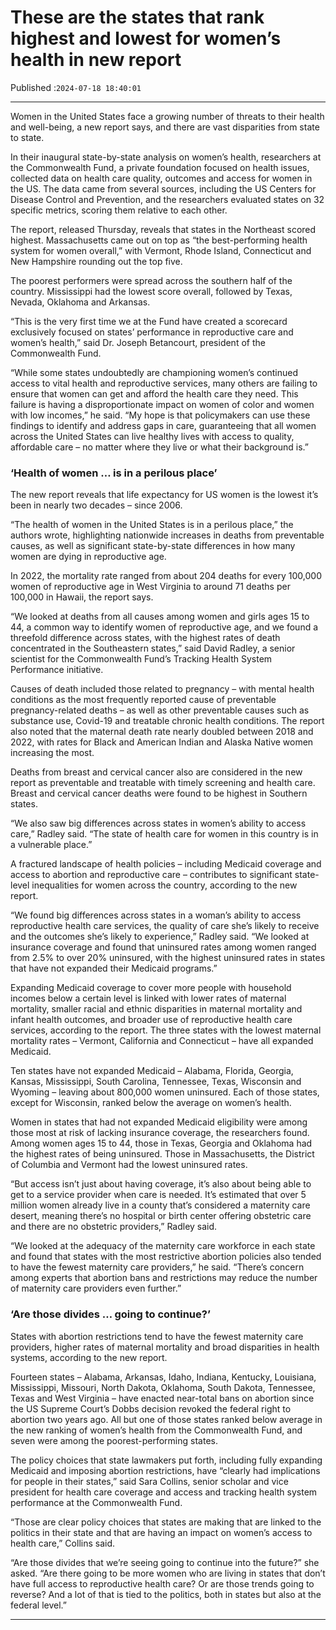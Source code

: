 # These are the states that rank highest and lowest for women’s health in new report

Published :`2024-07-18 18:40:01`

---

Women in the United States face a growing number of threats to their health and well-being, a new report says, and there are vast disparities from state to state.

In their inaugural state-by-state analysis on women’s health, researchers at the Commonwealth Fund, a private foundation focused on health issues, collected data on health care quality, outcomes and access for women in the US. The data came from several sources, including the US Centers for Disease Control and Prevention, and the researchers evaluated states on 32 specific metrics, scoring them relative to each other.

The report, released Thursday, reveals that states in the Northeast scored highest. Massachusetts came out on top as “the best-performing health system for women overall,” with Vermont, Rhode Island, Connecticut and New Hampshire rounding out the top five.

The poorest performers were spread across the southern half of the country. Mississippi had the lowest score overall, followed by Texas, Nevada, Oklahoma and Arkansas.

“This is the very first time we at the Fund have created a scorecard exclusively focused on states’ performance in reproductive care and women’s health,” said Dr. Joseph Betancourt, president of the Commonwealth Fund.

“While some states undoubtedly are championing women’s continued access to vital health and reproductive services, many others are failing to ensure that women can get and afford the health care they need. This failure is having a disproportionate impact on women of color and women with low incomes,” he said. “My hope is that policymakers can use these findings to identify and address gaps in care, guaranteeing that all women across the United States can live healthy lives with access to quality, affordable care – no matter where they live or what their background is.”

### ‘Health of women … is in a perilous place’

The new report reveals that life expectancy for US women is the lowest it’s been in nearly two decades – since 2006.

“The health of women in the United States is in a perilous place,” the authors wrote, highlighting nationwide increases in deaths from preventable causes, as well as significant state-by-state differences in how many women are dying in reproductive age.

In 2022, the mortality rate ranged from about 204 deaths for every 100,000 women of reproductive age in West Virginia to around 71 deaths per 100,000 in Hawaii, the report says.

“We looked at deaths from all causes among women and girls ages 15 to 44, a common way to identify women of reproductive age, and we found a threefold difference across states, with the highest rates of death concentrated in the Southeastern states,” said David Radley, a senior scientist for the Commonwealth Fund’s Tracking Health System Performance initiative.

Causes of death included those related to pregnancy – with mental health conditions as the most frequently reported cause of preventable pregnancy-related deaths – as well as other preventable causes such as substance use, Covid-19 and treatable chronic health conditions. The report also noted that the maternal death rate nearly doubled between 2018 and 2022, with rates for Black and American Indian and Alaska Native women increasing the most.

Deaths from breast and cervical cancer also are considered in the new report as preventable and treatable with timely screening and health care. Breast and cervical cancer deaths were found to be highest in Southern states.

“We also saw big differences across states in women’s ability to access care,” Radley said. “The state of health care for women in this country is in a vulnerable place.”

A fractured landscape of health policies – including Medicaid coverage and access to abortion and reproductive care – contributes to significant state-level inequalities for women across the country, according to the new report.

“We found big differences across states in a woman’s ability to access reproductive health care services, the quality of care she’s likely to receive and the outcomes she’s likely to experience,” Radley said. “We looked at insurance coverage and found that uninsured rates among women ranged from 2.5% to over 20% uninsured, with the highest uninsured rates in states that have not expanded their Medicaid programs.”

Expanding Medicaid coverage to cover more people with household incomes below a certain level is linked with lower rates of maternal mortality, smaller racial and ethnic disparities in maternal mortality and infant health outcomes, and broader use of reproductive health care services, according to the report. The three states with the lowest maternal mortality rates – Vermont, California and Connecticut – have all expanded Medicaid.

Ten states have not expanded Medicaid – Alabama, Florida, Georgia, Kansas, Mississippi, South Carolina, Tennessee, Texas, Wisconsin and Wyoming – leaving about 800,000 women uninsured. Each of those states, except for Wisconsin, ranked below the average on women’s health.

Women in states that had not expanded Medicaid eligibility were among those most at risk of lacking insurance coverage, the researchers found. Among women ages 15 to 44, those in Texas, Georgia and Oklahoma had the highest rates of being uninsured. Those in Massachusetts, the District of Columbia and Vermont had the lowest uninsured rates.

“But access isn’t just about having coverage, it’s also about being able to get to a service provider when care is needed. It’s estimated that over 5 million women already live in a county that’s considered a maternity care desert, meaning there’s no hospital or birth center offering obstetric care and there are no obstetric providers,” Radley said.

“We looked at the adequacy of the maternity care workforce in each state and found that states with the most restrictive abortion policies also tended to have the fewest maternity care providers,” he said. “There’s concern among experts that abortion bans and restrictions may reduce the number of maternity care providers even further.”

### ‘Are those divides … going to continue?’

States with abortion restrictions tend to have the fewest maternity care providers, higher rates of maternal mortality and broad disparities in health systems, according to the new report.

Fourteen states – Alabama, Arkansas, Idaho, Indiana, Kentucky, Louisiana, Mississippi, Missouri, North Dakota, Oklahoma, South Dakota, Tennessee, Texas and West Virginia – have enacted near-total bans on abortion since the US Supreme Court’s Dobbs decision revoked the federal right to abortion two years ago. All but one of those states ranked below average in the new ranking of women’s health from the Commonwealth Fund, and seven were among the poorest-performing states.

The policy choices that state lawmakers put forth, including fully expanding Medicaid and imposing abortion restrictions, have “clearly had implications for people in their states,” said Sara Collins, senior scholar and vice president for health care coverage and access and tracking health system performance at the Commonwealth Fund.

“Those are clear policy choices that states are making that are linked to the politics in their state and that are having an impact on women’s access to health care,” Collins said.

“Are those divides that we’re seeing going to continue into the future?” she asked. “Are there going to be more women who are living in states that don’t have full access to reproductive health care? Or are those trends going to reverse? And a lot of that is tied to the politics, both in states but also at the federal level.”

---

